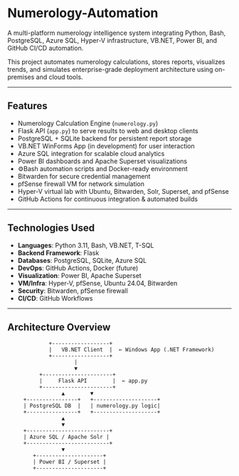 # Numerology-Automation

A multi-platform numerology intelligence system integrating Python, Bash, PostgreSQL, Azure SQL, Hyper-V infrastructure, VB.NET, Power BI, and GitHub CI/CD automation.

This project automates numerology calculations, stores reports, visualizes trends, and simulates enterprise-grade deployment architecture using on-premises and cloud tools.

---

## Features

- Numerology Calculation Engine (`numerology.py`)
- Flask API (`app.py`) to serve results to web and desktop clients
- PostgreSQL + SQLite backend for persistent report storage
- VB.NET WinForms App (in development) for user interaction
- Azure SQL integration for scalable cloud analytics
- Power BI dashboards and Apache Superset visualizations
- ⚙Bash automation scripts and Docker-ready environment
- Bitwarden for secure credential management
- pfSense firewall VM for network simulation
- Hyper-V virtual lab with Ubuntu, Bitwarden, Solr, Superset, and pfSense
- GitHub Actions for continuous integration & automated builds

---

## Technologies Used

- **Languages**: Python 3.11, Bash, VB.NET, T-SQL
- **Backend Framework**: Flask
- **Databases**: PostgreSQL, SQLite, Azure SQL
- **DevOps**: GitHub Actions, Docker (future)
- **Visualization**: Power BI, Apache Superset
- **VM/Infra**: Hyper-V, pfSense, Ubuntu 24.04, Bitwarden
- **Security**: Bitwarden, pfSense firewall
- **CI/CD**: GitHub Workflows

---

## Architecture Overview

```plaintext
             +------------------+          
             |   VB.NET Client  |  ← Windows App (.NET Framework)
             +------------------+          
                     |
                     ▼
          +----------------------+
          |     Flask API        |  ← app.py
          +----------------------+
                 ▲        ▼
     +----------------+   +--------------------+
     | PostgreSQL DB  |   | numerology.py logic|
     +----------------+   +--------------------+
                 ▲
                 ▼
     +--------------------------+
     | Azure SQL / Apache Solr |
     +--------------------------+
                 ▼
        +---------------------+
        | Power BI / Superset |
        +---------------------+


